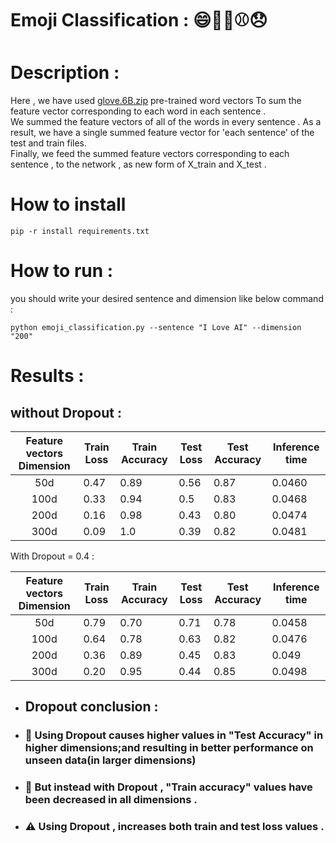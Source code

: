 # Emoji Classification : 😄🧡🍴⚾😞


# Description :
Here , we have used  [glove.6B.zip](https://nlp.stanford.edu/data/glove.6B.zip) pre-trained word vectors To sum the feature vector corresponding to each word in each sentence . <br/>
We summed the feature vectors of all of the words in every sentence .
As a result, we have a single summed feature vector for 'each sentence' of the test and train files. <br/>
Finally, we feed the summed feature vectors corresponding to each sentence , to the network , as new form of X_train and X_test .

# How to install 
```
pip -r install requirements.txt
```

# How to run :
you should write your desired sentence and dimension like below command :

```
python emoji_classification.py --sentence "I Love AI" --dimension "200"   
```


# Results :

## without Dropout : 

| Feature vectors Dimension   | Train Loss  | Train Accuracy   | Test Loss  | Test Accuracy   | Inference time  |
| :-------------: | ------------- | ------------- | ------------- | ------------- | ------------- |
| 50d  | 0.47  | 0.89  | 0.56  | 0.87  | 0.0460   |
| 100d | 0.33  | 0.94  | 0.5   | 0.83  | 0.0468   |
| 200d | 0.16  | 0.98  | 0.43  | 0.80  | 0.0474   |
| 300d | 0.09  | 1.0   | 0.39  | 0.82  | 0.0481   |

 With Dropout = 0.4 :

| Feature vectors Dimension   | Train Loss  | Train Accuracy   | Test Loss  | Test Accuracy   |Inference time  |
| :-------------: | ------------- | ------------- | ------------- | ------------- |------------- |
| 50d  | 0.79  | 0.70  | 0.71  | 0.78  | 0.0458
| 100d | 0.64  | 0.78  | 0.63  | 0.82  | 0.0476
| 200d | 0.36  | 0.89  | 0.45  | 0.83  | 0.049
| 300d | 0.20  | 0.95  | 0.44  | 0.85  | 0.0498

+ ## Dropout conclusion :

+ ### 🔺 Using Dropout causes higher values in "Test Accuracy" in higher dimensions;and resulting in better performance on unseen data(in larger dimensions)  

+ ### 🔻 But instead with Dropout , "Train accuracy" values have been decreased in all dimensions . 

+ ### ⚠ Using Dropout , increases both train and test loss values .